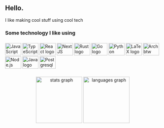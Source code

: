 ## Hello.
<!--
**Rasib0/Rasib0** is a ✨ _special_ ✨ repository because its `README.md` (this file) appears on your GitHub profile.

Here are some ideas to get you started:

- 🔭 I’m currently working on ...
- 🌱 I’m currently learning ...
- 👯 I’m looking to collaborate on ...
- 🤔 I’m looking for help with ...
- 💬 Ask me about ...
- 📫 How to reach me: ...
- 😄 Pronouns: ...
- ⚡ Fun fact: ...
-->

<!--
###

<h3 align="left">About me</h2>


-->
I like making cool stuff using cool tech 

###

<h3 align="left">Some technology I like using</h2>

###

<div align="left">
  <img src="https://cdn.jsdelivr.net/gh/devicons/devicon/icons/javascript/javascript-original.svg" height="40" width="52" alt="JavaScript logo"  />
  <img src="https://cdn.jsdelivr.net/gh/devicons/devicon/icons/typescript/typescript-original.svg" height="40" width="52" alt="TypeScript logo"  />
  <img src="https://cdn.jsdelivr.net/gh/devicons/devicon/icons/react/react-original.svg?raw=true" height="40" width="52" alt="React logo"  />
  <img src="https://cdn.jsdelivr.net/gh/devicons/devicon/icons/nextjs/nextjs-original.svg" height="40" width="52" alt="NextJS logo"/>

  
  <img src="https://cdn.jsdelivr.net/gh/devicons/devicon/icons/rust/rust-plain.svg" height="40" width="52" alt="Rust logo"  />
  <img src="https://cdn.jsdelivr.net/gh/devicons/devicon/icons/go/go-original.svg?raw=true" height="40" width="52" alt="Go logo"  />
  <!--
  <img src="https://cdn.jsdelivr.net/gh/devicons/devicon/icons/c/c-original.svg" height="40" width="52" alt="C logo"  />
 -->
  <img src="https://cdn.jsdelivr.net/gh/devicons/devicon/icons/python/python-original.svg?raw=true" height="40" width="52" alt="Python logo"  />
  <img src="https://cdn.jsdelivr.net/gh/devicons/devicon/icons/latex/latex-original.svg" height="40" width="52" alt="LaTeX logo"/>
  <img src="https://cdn.jsdelivr.net/gh/devicons/devicon/icons/linux/linux-original.svg" height="40" width="52" alt="Arch btw logo"/>
  

  
  <img src="https://cdn.jsdelivr.net/gh/devicons/devicon/icons/nodejs/nodejs-original.svg" height="40" width="52" alt="Node.js logo"  />
  <img src="https://cdn.jsdelivr.net/gh/devicons/devicon/icons/java/java-original.svg" height="40" width="52" alt="Java logo"  />
  <img src="https://cdn.jsdelivr.net/gh/devicons/devicon/icons/postgresql/postgresql-original.svg" height="40" width="52" alt="Postgresql logo"  />
<!--  <img src="https://cdn.jsdelivr.net/gh/devicons/devicon/icons/mongodb/mongodb-original.svg" height="40" width="52" alt="Mongodb logo"  />
</div>-->

###

<div align="center">
  <img src="https://github-readme-stats.vercel.app/api?username=Rasib0&hide_title=false&hide_rank=false&show_icons=true&include_all_commits=true&count_private=true&disable_animations=false&theme=dark&locale=en&hide_border=true&order=1" height="150" alt="stats graph"  />
  <img src="https://github-readme-stats.vercel.app/api/top-langs?username=Rasib0&locale=en&hide_title=false&layout=compact&card_width=320&langs_count=5&theme=dark&hide_border=true&order=2" height="150" alt="languages graph"  />
</div>

###
